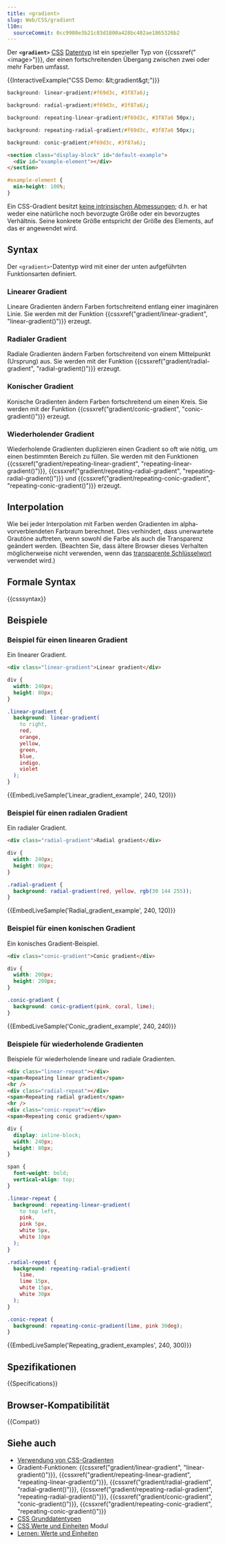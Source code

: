 ```yaml
---
title: <gradient>
slug: Web/CSS/gradient
l10n:
  sourceCommit: 0cc9980e3b21c83d1800a428bc402ae1865326b2
---
```


Der **`<gradient>`** [CSS](/de/docs/Web/CSS) [Datentyp](/de/docs/Web/CSS/CSS_Values_and_Units/CSS_data_types) ist ein spezieller Typ von {{cssxref("&lt;image&gt;")}}, der einen fortschreitenden Übergang zwischen zwei oder mehr Farben umfasst.

{{InteractiveExample("CSS Demo: &amp;lt;gradient&amp;gt;")}}

```css interactive-example-choice
background: linear-gradient(#f69d3c, #3f87a6);
```

```css interactive-example-choice
background: radial-gradient(#f69d3c, #3f87a6);
```

```css interactive-example-choice
background: repeating-linear-gradient(#f69d3c, #3f87a6 50px);
```

```css interactive-example-choice
background: repeating-radial-gradient(#f69d3c, #3f87a6 50px);
```

```css interactive-example-choice
background: conic-gradient(#f69d3c, #3f87a6);
```

```html interactive-example
<section class="display-block" id="default-example">
  <div id="example-element"></div>
</section>
```

```css interactive-example
#example-element {
  min-height: 100%;
}
```

Ein CSS-Gradient besitzt [keine intrinsischen Abmessungen](/de/docs/Web/CSS/image#description); d.h. er hat weder eine natürliche noch bevorzugte Größe oder ein bevorzugtes Verhältnis. Seine konkrete Größe entspricht der Größe des Elements, auf das er angewendet wird.

## Syntax

Der `<gradient>`-Datentyp wird mit einer der unten aufgeführten Funktionsarten definiert.

### Linearer Gradient

Lineare Gradienten ändern Farben fortschreitend entlang einer imaginären Linie. Sie werden mit der Funktion {{cssxref("gradient/linear-gradient", "linear-gradient()")}} erzeugt.

### Radialer Gradient

Radiale Gradienten ändern Farben fortschreitend von einem Mittelpunkt (Ursprung) aus. Sie werden mit der Funktion {{cssxref("gradient/radial-gradient", "radial-gradient()")}} erzeugt.

### Konischer Gradient

Konische Gradienten ändern Farben fortschreitend um einen Kreis. Sie werden mit der Funktion {{cssxref("gradient/conic-gradient", "conic-gradient()")}} erzeugt.

### Wiederholender Gradient

Wiederholende Gradienten duplizieren einen Gradient so oft wie nötig, um einen bestimmten Bereich zu füllen. Sie werden mit den Funktionen {{cssxref("gradient/repeating-linear-gradient", "repeating-linear-gradient()")}}, {{cssxref("gradient/repeating-radial-gradient", "repeating-radial-gradient()")}} und {{cssxref("gradient/repeating-conic-gradient", "repeating-conic-gradient()")}} erzeugt.

## Interpolation

Wie bei jeder Interpolation mit Farben werden Gradienten im alpha-vorverblendeten Farbraum berechnet. Dies verhindert, dass unerwartete Grautöne auftreten, wenn sowohl die Farbe als auch die Transparenz geändert werden. (Beachten Sie, dass ältere Browser dieses Verhalten möglicherweise nicht verwenden, wenn das [transparente Schlüsselwort](/de/docs/Web/CSS/named-color#transparent) verwendet wird.)

## Formale Syntax

{{csssyntax}}

## Beispiele

### Beispiel für einen linearen Gradient

Ein linearer Gradient.

```html hidden
<div class="linear-gradient">Linear gradient</div>
```

```css hidden
div {
  width: 240px;
  height: 80px;
}
```

```css
.linear-gradient {
  background: linear-gradient(
    to right,
    red,
    orange,
    yellow,
    green,
    blue,
    indigo,
    violet
  );
}
```

{{EmbedLiveSample('Linear_gradient_example', 240, 120)}}

### Beispiel für einen radialen Gradient

Ein radialer Gradient.

```html hidden
<div class="radial-gradient">Radial gradient</div>
```

```css hidden
div {
  width: 240px;
  height: 80px;
}
```

```css
.radial-gradient {
  background: radial-gradient(red, yellow, rgb(30 144 255));
}
```

{{EmbedLiveSample('Radial_gradient_example', 240, 120)}}

### Beispiel für einen konischen Gradient

Ein konisches Gradient-Beispiel.

```html hidden
<div class="conic-gradient">Conic gradient</div>
```

```css hidden
div {
  width: 200px;
  height: 200px;
}
```

```css
.conic-gradient {
  background: conic-gradient(pink, coral, lime);
}
```

{{EmbedLiveSample('Conic_gradient_example', 240, 240)}}

### Beispiele für wiederholende Gradienten

Beispiele für wiederholende lineare und radiale Gradienten.

```html hidden
<div class="linear-repeat"></div>
<span>Repeating linear gradient</span>
<hr />
<div class="radial-repeat"></div>
<span>Repeating radial gradient</span>
<hr />
<div class="conic-repeat"></div>
<span>Repeating conic gradient</span>
```

```css hidden
div {
  display: inline-block;
  width: 240px;
  height: 80px;
}

span {
  font-weight: bold;
  vertical-align: top;
}
```

```css
.linear-repeat {
  background: repeating-linear-gradient(
    to top left,
    pink,
    pink 5px,
    white 5px,
    white 10px
  );
}

.radial-repeat {
  background: repeating-radial-gradient(
    lime,
    lime 15px,
    white 15px,
    white 30px
  );
}

.conic-repeat {
  background: repeating-conic-gradient(lime, pink 30deg);
}
```

{{EmbedLiveSample('Repeating_gradient_examples', 240, 300)}}

## Spezifikationen

{{Specifications}}

## Browser-Kompatibilität

{{Compat}}

## Siehe auch

- [Verwendung von CSS-Gradienten](/de/docs/Web/CSS/CSS_images/Using_CSS_gradients)
- Gradient-Funktionen: {{cssxref("gradient/linear-gradient", "linear-gradient()")}}, {{cssxref("gradient/repeating-linear-gradient", "repeating-linear-gradient()")}}, {{cssxref("gradient/radial-gradient", "radial-gradient()")}}, {{cssxref("gradient/repeating-radial-gradient", "repeating-radial-gradient()")}}, {{cssxref("gradient/conic-gradient", "conic-gradient()")}}, {{cssxref("gradient/repeating-conic-gradient", "repeating-conic-gradient()")}}
- [CSS Grunddatentypen](/de/docs/Web/CSS/CSS_Values_and_Units/CSS_data_types)
- [CSS Werte und Einheiten](/de/docs/Web/CSS/CSS_Values_and_Units) Modul
- [Lernen: Werte und Einheiten](/de/docs/Learn_web_development/Core/Styling_basics/Values_and_units)
